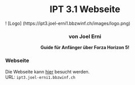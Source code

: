 <h1 align="center">IPT 3.1 Webseite</h1>
! [Logo] (https://ipt3.joel-erni1.bbzwinf.ch/images/logo.png)
<h3 align="center">von Joel Erni</h3>
<div align="center">
  <strong>Guide für Anfänger über Forza Horizon 5!</strong>
</div>

### Webseite

Die Webseite kann [hier](https://www.ipt3.joel-erni1.bbzwinf.ch) besucht werden.<br>
URL: `ipt3.joel-erni1.bbzwinf.ch`
